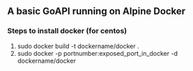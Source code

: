 ## A basic GoAPI running on Alpine Docker

### Steps to install docker (for centos)
   1. sudo docker build -t dockername/docker .
   2. sudo docker -p  portnumber:exposed_port_in_docker  -d  dockername/docker
   
